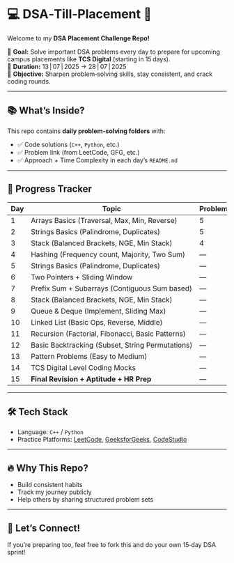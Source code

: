 # 💻 DSA‑Till‑Placement 🚀

Welcome to my **DSA Placement Challenge Repo!**

🎯 **Goal:** Solve important DSA problems every day to prepare for upcoming campus placements like **TCS Digital** (starting in 15 days).  
📅 **Duration:** 13 | 07 | 2025 → 28 | 07 | 2025  
💼 **Objective:** Sharpen problem‑solving skills, stay consistent, and crack coding rounds.

---

## 📚 What’s Inside?

This repo contains **daily problem‑solving folders** with:
- ✅ Code solutions (`C++`, `Python`, etc.)
- ✅ Problem link (from LeetCode, GFG, etc.)
- ✅ Approach + Time Complexity in each day’s `README.md`

---

## 📆 Progress Tracker

| Day  | Topic                                             | Problems Solved | Folder |
|------|---------------------------------------------------|-----------------|-------------|
| 1    | Arrays Basics (Traversal, Max, Min, Reverse)      |     5           | Day_1 |
| 2    |  Strings Basics (Palindrome, Duplicates)          |     5           | Day_2 |
| 3    | Stack (Balanced Brackets, NGE, Min Stack)         |     4           | Day_3 |
| 4    | Hashing (Frequency count, Majority, Two Sum)      | —               | — |
| 5    | Strings Basics (Palindrome, Duplicates)           | —               | — |
| 6    | Two Pointers + Sliding Window                     | —               | — |
| 7    | Prefix Sum + Subarrays (Contiguous Sum based)     | —               | — |
| 8    | Stack (Balanced Brackets, NGE, Min Stack)         | —               | — |
| 9    | Queue & Deque (Implement, Sliding Max)            | —               | — |
| 10   | Linked List (Basic Ops, Reverse, Middle)          | —               | — |
| 11   | Recursion (Factorial, Fibonacci, Basic Patterns)  | —               | — |
| 12   | Basic Backtracking (Subset, String Permutations)  | —               | — |
| 13   | Pattern Problems (Easy to Medium)                 | —               | — |
| 14   | TCS Digital Level Coding Mocks                    | —               | — |
| 15   | **Final Revision + Aptitude + HR Prep**           | —               | — |

---

## 🛠️ Tech Stack
- Language: `C++` / `Python`
- Practice Platforms: [LeetCode](https://leetcode.com/), [GeeksforGeeks](https://www.geeksforgeeks.org/), [CodeStudio](https://www.codingninjas.com/codestudio)

---

## 🔥 Why This Repo?
- Build consistent habits  
- Track my journey publicly  
- Help others by sharing structured problem sets  

---

## 🙌 Let’s Connect!
If you’re preparing too, feel free to fork this and do your own 15‑day DSA sprint!
